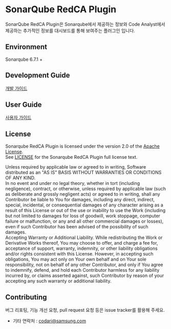# SonarQube RedCA Plugin

SonarQube RedCA Plugin은 Sonarqube에서 제공하는 정보와 Code Analyst에서 제공하는 추가적인 정보를 대시보드를 통해 보여주는 플러그인 입니다. 


## Environment
Sonarqube 6.7.1 +

##  Development Guide
[개발 가이드](./docs/DevelopmentGuide.md)

## User Guide
[사용자 가이드](./docs/UserGuide.md)

## License
Sonarqube RedCA Plugin is licensed under the version 2.0 of the [Apache License](http://www.apache.org/licenses/LICENSE-2.0).   
See [LICENSE](./LICENSE.txt) for the Sonarqube RedCA Plugin full license text.    

Unless required by applicable law or agreed to in writing, Software distributed as an "AS IS" BASIS WITHOUT WARRANTIES OR CONDITIONS OF ANY KIND.    
In no event and under no legal theory, whether in tort (including negligence), contract, or otherwise, unless required by applicable law (such as deliberate and grossly negligent acts) or agreed to in writing, shall any Contributor be liable to You for damages, including any direct, indirect, special, incidental, or consequential damages of any character arising as a result of this License or out of the use or inability to use the Work (including but not limited to damages for loss of goodwill, work stoppage, computer failure or malfunction, or any and all other commercial damages or losses), even if such Contributor has been advised of the possibility of such damages.  
Accepting Warranty or Additional Liability. While redistributing the Work or Derivative Works thereof, You may choose to offer, and charge a fee for, acceptance of support, warranty, indemnity, or other liability obligations and/or rights consistent with this License. However, in accepting such obligations, You may act only on Your own behalf and on Your sole responsibility, not on behalf of any other Contributor, and only if You agree to indemnify, defend, and hold each Contributor harmless for any liability incurred by, or claims asserted against, such Contributor by reason of your accepting any such warranty or additional liability.


## Contributing
버그 리포팅, 기능 개선 요청, pull request 요청 등은 issue tracker를 활용해 주세요.

  * 기타 연락처 : codari@samsung.com
